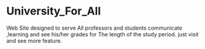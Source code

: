 # University_For_All
Web Site designed to serve All professors and students communicate ,learning and see his/her grades  for The length of the study period. just visit and see more feature.
